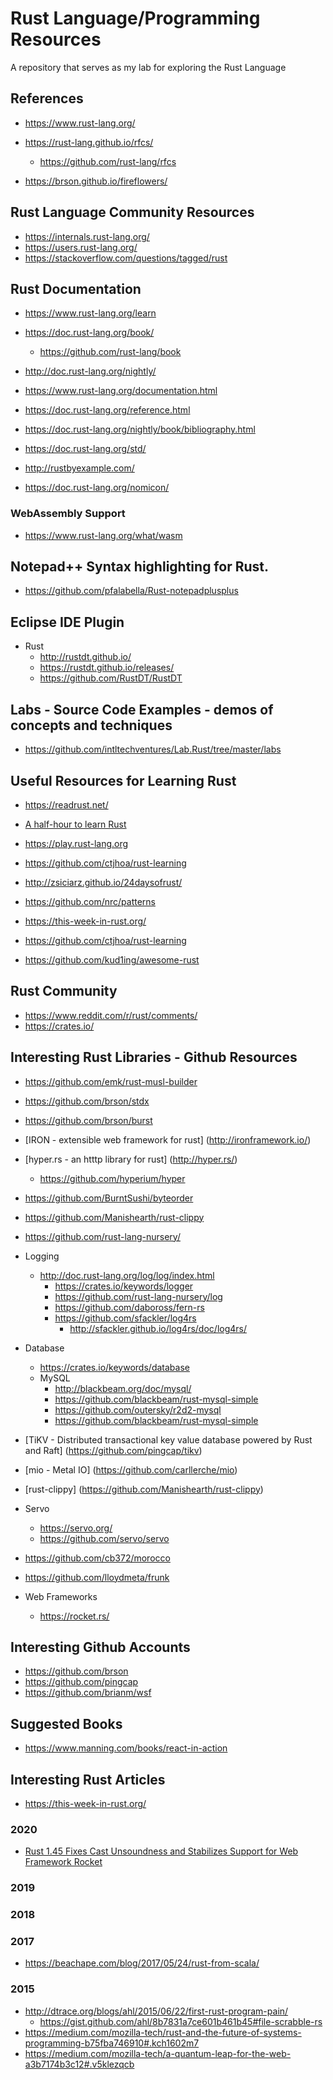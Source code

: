 
# Rust Language/Programming Resources  
A repository that serves as my lab for exploring the Rust Language


## References 
- https://www.rust-lang.org/

- https://rust-lang.github.io/rfcs/
  + https://github.com/rust-lang/rfcs


- https://brson.github.io/fireflowers/



## Rust Language Community Resources
- https://internals.rust-lang.org/
- https://users.rust-lang.org/
- https://stackoverflow.com/questions/tagged/rust


## Rust Documentation
- https://www.rust-lang.org/learn

- https://doc.rust-lang.org/book/
  + https://github.com/rust-lang/book

- http://doc.rust-lang.org/nightly/

- https://www.rust-lang.org/documentation.html

- https://doc.rust-lang.org/reference.html

- https://doc.rust-lang.org/nightly/book/bibliography.html

- https://doc.rust-lang.org/std/

- http://rustbyexample.com/ 

- https://doc.rust-lang.org/nomicon/ 


### WebAssembly Support 
- https://www.rust-lang.org/what/wasm



## Notepad++ Syntax highlighting for Rust.
- https://github.com/pfalabella/Rust-notepadplusplus


## Eclipse IDE Plugin
- Rust
  + http://rustdt.github.io/
  + https://rustdt.github.io/releases/
  + https://github.com/RustDT/RustDT


## Labs - Source Code Examples - demos of concepts and techniques
- https://github.com/intltechventures/Lab.Rust/tree/master/labs


## Useful Resources for Learning Rust
- https://readrust.net/

- [A half-hour to learn Rust](https://fasterthanli.me/blog/2020/a-half-hour-to-learn-rust/)

- https://play.rust-lang.org

- https://github.com/ctjhoa/rust-learning

- http://zsiciarz.github.io/24daysofrust/

- https://github.com/nrc/patterns

- https://this-week-in-rust.org/

- https://github.com/ctjhoa/rust-learning

- https://github.com/kud1ing/awesome-rust


## Rust Community
- https://www.reddit.com/r/rust/comments/
- https://crates.io/


## Interesting Rust Libraries - Github Resources
- https://github.com/emk/rust-musl-builder  

- https://github.com/brson/stdx

- https://github.com/brson/burst

- [IRON - extensible web framework for rust] (http://ironframework.io/)

- [hyper.rs - an htttp library for rust] (http://hyper.rs/)
	+ https://github.com/hyperium/hyper

- https://github.com/BurntSushi/byteorder

- https://github.com/Manishearth/rust-clippy

- https://github.com/rust-lang-nursery/

- Logging
	+ http://doc.rust-lang.org/log/log/index.html
		* https://crates.io/keywords/logger
		* https://github.com/rust-lang-nursery/log
		* https://github.com/daboross/fern-rs
		* https://github.com/sfackler/log4rs
			* http://sfackler.github.io/log4rs/doc/log4rs/

- Database
	+ https://crates.io/keywords/database
	+ MySQL
		* http://blackbeam.org/doc/mysql/
		* https://github.com/blackbeam/rust-mysql-simple
		* https://github.com/outersky/r2d2-mysql
		* https://github.com/blackbeam/rust-mysql-simple

- [TiKV - Distributed transactional key value database powered by Rust and Raft] (https://github.com/pingcap/tikv)

- [mio - Metal IO] (https://github.com/carllerche/mio)

- [rust-clippy] (https://github.com/Manishearth/rust-clippy)

- Servo
  + https://servo.org/
  + https://github.com/servo/servo

- https://github.com/cb372/morocco

- https://github.com/lloydmeta/frunk

- Web Frameworks
  + https://rocket.rs/


## Interesting Github Accounts
- https://github.com/brson
- https://github.com/pingcap
- https://github.com/brianm/wsf



## Suggested Books
- https://www.manning.com/books/react-in-action



## Interesting Rust Articles
- https://this-week-in-rust.org/

### 2020
- [Rust 1.45 Fixes Cast Unsoundness and Stabilizes Support for Web Framework Rocket](https://www.infoq.com/news/2020/07/rust-1-45-cast-rocket/)

### 2019 

### 2018

### 2017
- https://beachape.com/blog/2017/05/24/rust-from-scala/

### 2015
  * http://dtrace.org/blogs/ahl/2015/06/22/first-rust-program-pain/
    * https://gist.github.com/ahl/8b7831a7ce601b461b45#file-scrabble-rs
* https://medium.com/mozilla-tech/rust-and-the-future-of-systems-programming-b75fba746910#.kch1602m7
* https://medium.com/mozilla-tech/a-quantum-leap-for-the-web-a3b7174b3c12#.v5klezqcb



